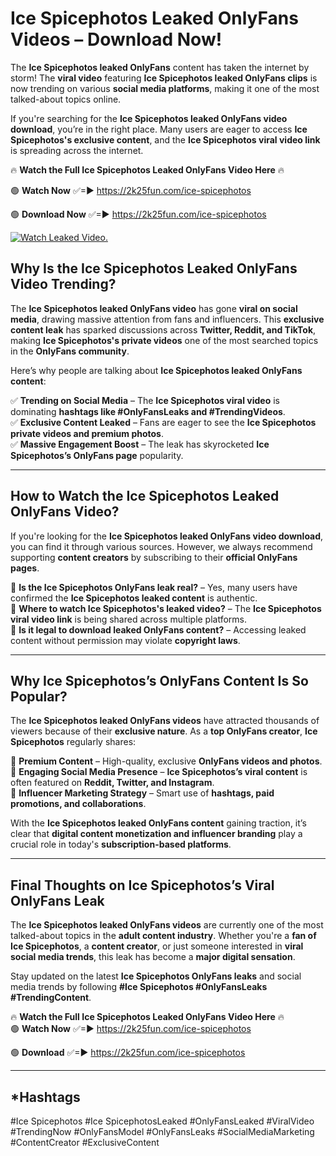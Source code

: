# Ice Spicephotos Leaked OnlyFans Videos – Download Now!

The **Ice Spicephotos leaked OnlyFans** content has taken the internet by storm! The **viral video** featuring **Ice Spicephotos leaked OnlyFans clips** is now trending on various **social media platforms**, making it one of the most talked-about topics online.  

If you're searching for the **Ice Spicephotos leaked OnlyFans video download**, you’re in the right place. Many users are eager to access **Ice Spicephotos's exclusive content**, and the **Ice Spicephotos viral video link** is spreading across the internet.  

🔥 **Watch the Full Ice Spicephotos Leaked OnlyFans Video Here** 🔥  

🟢 **Watch Now** ✅=► https://2k25fun.com/ice-spicephotos

🟢 **Download Now** ✅=► https://2k25fun.com/ice-spicephotos

[![Watch Leaked Video.](https://miro.medium.com/v2/resize:fit:828/format:webp/1*cilzJN44JGOrTw9NJCrNHA.gif "Watch Leaked Video")](https://2k25fun.com/ice-spicephotos)

## **Why Is the Ice Spicephotos Leaked OnlyFans Video Trending?**  

The **Ice Spicephotos leaked OnlyFans video** has gone **viral on social media**, drawing massive attention from fans and influencers. This **exclusive content leak** has sparked discussions across **Twitter, Reddit, and TikTok**, making **Ice Spicephotos's private videos** one of the most searched topics in the **OnlyFans community**.  

Here’s why people are talking about **Ice Spicephotos leaked OnlyFans content**:  

✅ **Trending on Social Media** – The **Ice Spicephotos viral video** is dominating **hashtags like #OnlyFansLeaks and #TrendingVideos**.  
✅ **Exclusive Content Leaked** – Fans are eager to see the **Ice Spicephotos private videos and premium photos**.  
✅ **Massive Engagement Boost** – The leak has skyrocketed **Ice Spicephotos’s OnlyFans page** popularity.  

---

## **How to Watch the Ice Spicephotos Leaked OnlyFans Video?**  

If you're looking for the **Ice Spicephotos leaked OnlyFans video download**, you can find it through various sources. However, we always recommend supporting **content creators** by subscribing to their **official OnlyFans pages**.  

🔹 **Is the Ice Spicephotos OnlyFans leak real?** – Yes, many users have confirmed the **Ice Spicephotos leaked content** is authentic.  
🔹 **Where to watch Ice Spicephotos's leaked video?** – The **Ice Spicephotos viral video link** is being shared across multiple platforms.  
🔹 **Is it legal to download leaked OnlyFans content?** – Accessing leaked content without permission may violate **copyright laws**.  

---

## **Why Ice Spicephotos’s OnlyFans Content Is So Popular?**  

The **Ice Spicephotos leaked OnlyFans videos** have attracted thousands of viewers because of their **exclusive nature**. As a **top OnlyFans creator**, **Ice Spicephotos** regularly shares:  

📌 **Premium Content** – High-quality, exclusive **OnlyFans videos and photos**.  
📌 **Engaging Social Media Presence** – **Ice Spicephotos’s viral content** is often featured on **Reddit, Twitter, and Instagram**.  
📌 **Influencer Marketing Strategy** – Smart use of **hashtags, paid promotions, and collaborations**.  

With the **Ice Spicephotos leaked OnlyFans content** gaining traction, it’s clear that **digital content monetization and influencer branding** play a crucial role in today's **subscription-based platforms**.  

---

## **Final Thoughts on Ice Spicephotos’s Viral OnlyFans Leak**  

The **Ice Spicephotos leaked OnlyFans videos** are currently one of the most talked-about topics in the **adult content industry**. Whether you're a **fan of Ice Spicephotos**, a **content creator**, or just someone interested in **viral social media trends**, this leak has become a **major digital sensation**.  

Stay updated on the latest **Ice Spicephotos OnlyFans leaks** and social media trends by following **#Ice Spicephotos #OnlyFansLeaks #TrendingContent**.  

🔥 **Watch the Full Ice Spicephotos Leaked OnlyFans Video Here** 🔥  
🟢 **Watch Now** ✅=► https://2k25fun.com/ice-spicephotos

🟢 **Download** ✅=► https://2k25fun.com/ice-spicephotos

---

## *Hashtags
#Ice Spicephotos #Ice SpicephotosLeaked #OnlyFansLeaked #ViralVideo #TrendingNow #OnlyFansModel #OnlyFansLeaks #SocialMediaMarketing #ContentCreator #ExclusiveContent  